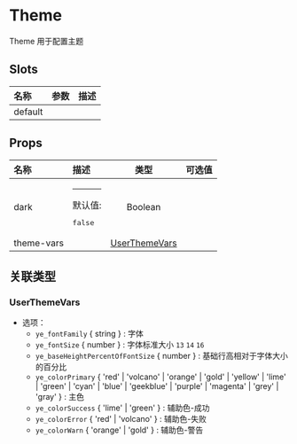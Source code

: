 # Theme


Theme 用于配置主题

## Slots


<div class="slots">

| 名称    | 参数 | 描述 |
| :------ | :--- | :--- |
| default |      |      |

</div>



## Props


<div class="props">

| 名称       | 描述                            |               类型              | 可选值 |
| :--------- | :------------------------------ | :-----------------------------: | :----- |
| dark       | <hr>默认值:<br><pre>false</pre> |             Boolean             |        |
| theme-vars |                                 | [UserThemeVars](#userthemevars) |        |

</div>



## 关联类型



### UserThemeVars

- 选项：
	 - `ye_fontFamily` { string } : 字体
	 - `ye_fontSize` { number } : 字体标准大小 `13` `14` `16`
	 - `ye_baseHeightPercentOfFontSize` { number } : 基础行高相对于字体大小的百分比
	 - `ye_colorPrimary` { 'red' | 'volcano' | 'orange' | 'gold' | 'yellow' | 'lime' | 'green' | 'cyan' | 'blue' | 'geekblue' | 'purple' | 'magenta' | 'grey' | 'gray' } : 主色
	 - `ye_colorSuccess` { 'lime' | 'green' } : 辅助色-成功
	 - `ye_colorError` { 'red' | 'volcano' } : 辅助色-失败
	 - `ye_colorWarn` { 'orange' | 'gold' } : 辅助色-警告